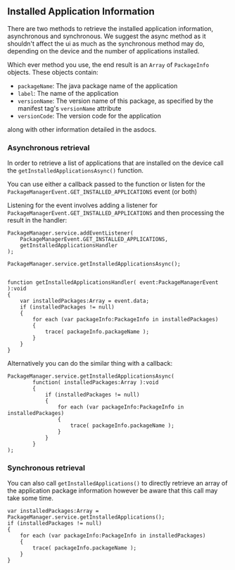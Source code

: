 
## Installed Application Information

There are two methods to retrieve the installed application information, asynchronous and synchronous. We suggest the async method as it shouldn't affect the ui as much as the synchronous method may do, depending on the device and the number of applications installed.

Which ever method you use, the end result is an `Array` of `PackageInfo` objects. These objects contain:

- `packageName`: The java package name of the application
- `label`: The name of the application
- `versionName`: The version name of this package, as specified by the manifest tag's `versionName` attribute
- `versionCode`: The version code for the application

along with other information detailed in the asdocs.



### Asynchronous retrieval

In order to retrieve a list of applications that are installed on the device call the `getInstalledApplicationsAsync()` function.

You can use either a callback passed to the function or listen for the `PackageManagerEvent.GET_INSTALLED_APPLICATIONS` event (or both)


Listening for the event involves adding a listener for `PackageManagerEvent.GET_INSTALLED_APPLICATIONS` and then processing the result in the handler:

```as3
PackageManager.service.addEventListener( 
    PackageManagerEvent.GET_INSTALLED_APPLICATIONS, 
    getInstalledApplicationsHandler 
);

PackageManager.service.getInstalledApplicationsAsync();


function getInstalledApplicationsHandler( event:PackageManagerEvent ):void
{
    var installedPackages:Array = event.data;
    if (installedPackages != null)
    {
        for each (var packageInfo:PackageInfo in installedPackages)
        {
            trace( packageInfo.packageName );
        }
    }
}
```	 


Alternatively you can do the similar thing with a callback:

```as3
PackageManager.service.getInstalledApplicationsAsync(
        function( installedPackages:Array ):void
        {
            if (installedPackages != null)
            {
                for each (var packageInfo:PackageInfo in installedPackages)
                {
                    trace( packageInfo.packageName );
                }
            }
        }
);
```


### Synchronous retrieval

You can also call `getInstalledApplications()` to directly retrieve an array of the application package information however be aware that this call may take some time.


```as3
var installedPackages:Array = PackageManager.service.getInstalledApplications();
if (installedPackages != null)
{
    for each (var packageInfo:PackageInfo in installedPackages)
    {
        trace( packageInfo.packageName );
    }
}
```